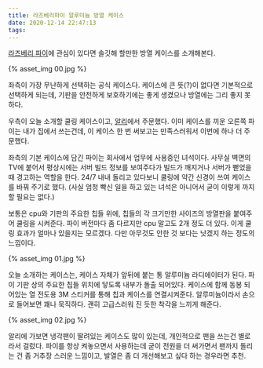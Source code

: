 ```yaml
---
title: 라즈베리파이 알루미늄 방열 케이스
date: 2020-12-14 22:47:13
tags:
---
```


[라즈베리 파이](https://www.raspberrypi.org)에 관심이 있다면 솔깃해 할만한 방열 케이스를 소개해본다.

{% asset_img 00.jpg %}

<!--more-->

좌측이 가장 무난하게 선택하는 공식 케이스다. 케이스에 큰 뜻(?)이 없다면 기본적으로 선택하게 되는데, 기판을 안전하게 보호하기에는 좋게 생겼으나 방열에는 그리 좋지 못하다. 

우측이 오늘 소개할 쿨링 케이스이고, [알리](https://ko.aliexpress.com/item/4000883790409.html?spm=a2g0s.9042311.0.0.527c4c4d0YwtGm)에서 주문했다. 이미 케이스를 끼운 오른쪽 파이는 내가 집에서 쓰는건데, 이 케이스 한 번 써보고는 만족스러워서 이번에 하나 더 주문했다.

좌측의 기본 케이스에 담긴 파이는 회사에서 업무에 사용중인 녀석이다. 사무실 벽면의 TV에 붙어서 평상시에는 서버 빌드 정보를 보여주다가 빌드가 깨지거나 서버가 뻗었을 때 경고하는 역할을 한다. 24/7 내내 돌리고 있다보니 쿨링에 약간 신경이 쓰여 케이스를 바꿔 주기로 했다. (사실 엄청 빡신 일을 하고 있는 녀석은 아니어서 굳이 이렇게 까지 할 필요는 없다.)

보통은 cpu와 기판의 주요한 칩들 위에, 칩들의 각 크기만한 사이즈의 방열판을 붙여주어 쿨링을 시켜준다. 파이 버전마다 좀 다르지만 cpu 말고도 2개 정도 더 있다. 이게 쿨링 효과가 얼마나 있을지는 모르겠다. 다만 아무것도 안한 것 보다는 낫겠지 하는 정도의 느낌이다.

{% asset_img 01.jpg %}

오늘 소개하는 케이스는, 케이스 자체가 앞뒤에 붙는 통 알루미늄 라디에이터가 된다. 파이 기판 상의 주요한 칩들 위치에 닿도록 내부가 돌출 되어있다. 케이스에 함께 동봉 되어있는 열 전도용 3M 스티커를 통해 칩과 케이스를 연결시켜준다. 알루미늄이라서 손으로 들어보면 꽤나 묵직하다. 괜히 고급스러워 진 듯한 착각을 느끼게 해준다.

{% asset_img 02.jpg %}

알리에 가보면 냉각팬이 딸려있는 케이스도 많이 있는데, 개인적으로 팬을 쓰는건 별로라서 걸렀다. 파이를 항상 켜놓으면서 사용하는데 굳이 전원을 더 써가면서 팬까지 돌리는 건 좀 거추장 스러운 느낌이고, 발열은 좀 더 개선해보고 싶다 하는 경우라면 추천.

